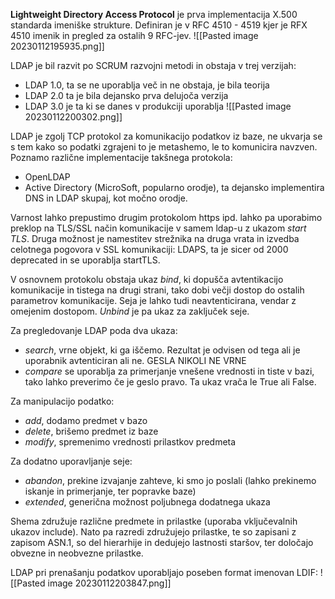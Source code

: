 **Lightweight Directory Access Protocol** je prva implementacija X.500 standarda imeniške strukture. Definiran je v RFC 4510 - 4519 kjer je RFX 4510 imenik in pregled za ostalih 9 RFC-jev.
![[Pasted image 20230112195935.png]]

LDAP je bil razvit po SCRUM razvojni metodi in obstaja v trej verzijah:
- LDAP 1.0, ta se ne uporablja več in ne obstaja, je bila teorija
- LDAP 2.0 ta je bila dejansko prva delujoča verzija
- LDAP 3.0 je ta ki se danes v produkciji uporablja
![[Pasted image 20230112200302.png]]

LDAP je zgolj TCP protokol za komunikacijo podatkov iz baze, ne ukvarja se s tem kako so podatki zgrajeni to je metashemo, le to komunicira navzven. Poznamo različne implementacije takšnega protokola: 
- OpenLDAP
- Active Directory (MicroSoft, popularno orodje), ta dejansko implementira DNS in LDAP skupaj, kot močno orodje.

Varnost lahko prepustimo drugim protokolom https ipd. lahko pa uporabimo preklop na TLS/SSL način komunikacije v samem ldap-u z ukazom *start TLS*. Druga možnost je namestitev strežnika na druga vrata in izvedba celotnega pogovora v SSL komunikaciji: LDAPS, ta je sicer od 2000 deprecated in se uporablja startTLS.

V osnovnem protokolu obstaja ukaz *bind*, ki dopušča avtentikacijo komunikacije in tistega na drugi strani, tako dobi večji dostop do ostalih parametrov komunikacije. Seja je lahko tudi neavtenticirana, vendar z omejenim dostopom. *Unbind*  je pa ukaz za zaključek seje.

Za pregledovanje LDAP poda dva ukaza:
- *search*, vrne objekt, ki ga iščemo. Rezultat je odvisen od tega ali je uporabnik avtenticiran ali ne. GESLA NIKOLI NE VRNE
- *compare* se uporablja za primerjanje vnešene vrednosti in tiste v bazi, tako lahko preverimo če je geslo pravo. Ta ukaz vrača le True ali False.

Za manipulacijo podatko:
- *add*, dodamo predmet v bazo
- *delete*, brišemo predmet iz baze
- *modify*, spremenimo vrednosti prilastkov predmeta

Za dodatno uporavljanje seje:
- *abandon*, prekine izvajanje zahteve, ki smo jo poslali (lahko prekinemo iskanje in primerjanje, ter popravke baze)
- *extended*, generična možnost poljubnega dodatnega ukaza

Shema združuje različne predmete in prilastke (uporaba vključevalnih ukazov include). Nato pa razredi združujejo prilastke, te so zapisani z zapisom ASN.1, so del hierarhije in dedujejo lastnosti staršov, ter določajo obvezne in neobvezne prilastke.


LDAP pri prenašanju podatkov uporabljajo poseben format imenovan LDIF:
![[Pasted image 20230112203847.png]]


